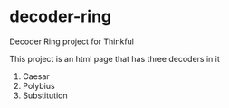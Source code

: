 # decoder-ring
Decoder Ring project for Thinkful

This project is an html page that has three decoders in it

1. Caesar
2. Polybius
3. Substitution
